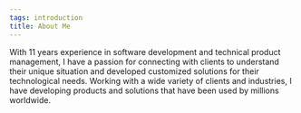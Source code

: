 ```yaml
---
tags: introduction
title: About Me
---
```


With 11 years experience in software development and technical product management, I have a passion for connecting with clients to understand their unique situation and developed customized solutions for their technological needs. Working with a wide variety of clients and industries, I have developing products and solutions that have been used by millions worldwide.